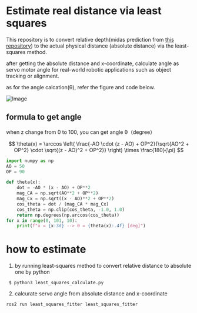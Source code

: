 # Estimate real distance via least squares
This repository is to convert relative depth(midas prediction from [this repository](https://github.com/madara-tribe/Ros2-DepthCalculator-PX2)) to the actual physical distance (absolute distance) via the least-squares method.

after getting the absolute distance and x-coordinate, calculate angle as servo motor angle for real-world robotic applications such as object tracking or alignment.

as for the angle calcation(θ), refer the figure and code below.

![Image](https://github.com/user-attachments/assets/7d5d643a-2c41-4f97-8e4c-52964588ecde)


## formula to get angle

when z change from 0 to 100, you can get angle θ（degree）

$$
\theta(x) = \arccos \left( \frac{-AO \cdot (z - AO) + OP^2}{\sqrt{AO^2 + OP^2} \cdot \sqrt{(z - AO)^2 + OP^2}} \right) \times \frac{180}{\pi}
$$



```python
import numpy as np
AO = 50
OP = 90

def theta(x):
    dot = -AO * (x - AO) + OP**2
    mag_CA = np.sqrt(AO**2 + OP**2)
    mag_Cx = np.sqrt((x - AO)**2 + OP**2)
    cos_theta = dot / (mag_CA * mag_Cx)
    cos_theta = np.clip(cos_theta, -1.0, 1.0)
    return np.degrees(np.arccos(cos_theta))
for x in range(0, 101, 10):
    print(f"x = {x:3d} --> θ = {theta(x):.4f} [deg]")
```

# how to estimate
1. by running least-squares method to convert relative distance to absolute one by python
   
<code> $ python3 least_squares_calculate.py</code>

2. calcurate servo angle from absolute distance and x-coordinate

<code>ros2 run least_squares_fitter least_squares_fitter</code>



